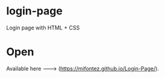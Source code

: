 # login-page

Login page with HTML + CSS

# Open

Available here ---> (https://mifontez.github.io/Login-Page/).




